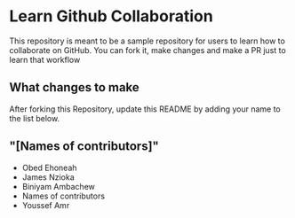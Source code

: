 
# Learn Github Collaboration
This repository is meant to be a sample repository for users to learn how to collaborate on GitHub. You can fork it, make changes and make a PR just to learn that workflow

## What changes to make
After forking this Repository, update this README by adding your name to the list below.

## "[Names of contributors]"
- Obed Ehoneah
- James Nzioka
- Biniyam Ambachew
- Names of contributors
- Youssef Amr
